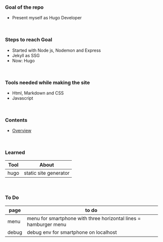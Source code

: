 ### Goal of the repo

- Present myself as Hugo Developer

<br>

### Steps to reach Goal

- Started with Node js, Nodemon and Express
- Jekyll as SSG
- Now: Hugo

<br>
  
### Tools needed while making the site

- Html, Markdown and CSS
- Javascript

<br>

### Contents

- [Overview](/)
  
<br>

### Learned

| Tool | About                 |
| ---- | --------------------- |
| hugo | static site generator |
<br>

### To Do

 | page  | to do                                                            |
 | ----- | ---------------------------------------------------------------- |
 | menu  | menu for smartphone with three horizontal lines = hamburger menu |
 | debug | debug env for smartphone on localhost                            |
 
